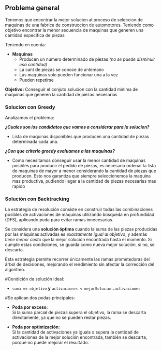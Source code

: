 ## Problema general

Tenemos que encontrar la mejor solucion al proceso de seleccion de maquinas de una fabrica de construccion de automotores. Teniendo como objetivo encontrar la menor secuencia de maquinas que generen una cantidad especifica de piezas

Teniendo en cuenta:

- **Maquinas**
    - Producen un numero determinado de piezas *(no se puede disminuir esa cantidad)*
    - La cant de piezas se conoce de antemano
    - Las maquinas solo pueden funcionar una a la vez
    - Pueden repetirse

**Objetivo:** Conseguir el conjuto solucion con la cantidad minima de maquinas que generen la cantidad de piezas necesarias

### Solucion con Greedy

Analizamos el problema:

***¿Cuales son los candidatos que vamos a considerar para la solucion?***

- Lista de maquinas disponibles que producen una cantidad de piezas determinada cada una.

***¿Con que criterio greedy evaluamos a las maquinas?***

- Como necesitamos conseguir usar la menor cantidad de maquinas posibles para producir el pedido de piezas, es necesario ordenar la lista de maquinas de mayor a menor considerando la cantidad de piezas que producen. Esto nos garantiza que siempre seleccionemos la maquina mas productiva, pudiendo llegar a la cantidad de piezas necesarias mas rapido

### Solución con Backtracking

La estrategia de resolución consiste en construir todas las combinaciones posibles de activaciones de máquinas utilizando búsqueda en profundidad (DFS), aplicando poda para evitar ramas innecesarias.

Se considera una **solución óptima** cuando la suma de las piezas producidas por las máquinas activadas es *exactamente igual al objetivo*, y además *tiene menor costo* que la mejor solución encontrada hasta el momento. Si cumple estas condiciones, se guarda como nueva mejor solución, si no, se descarta.

Esta estrategia permite recorrer únicamente las ramas prometedoras del árbol de decisiones, mejorando el rendimiento sin afectar la corrección del algoritmo.

#Condición de solución ideal:
- `suma == objetivo` **y** `activaciones < mejorSolucion.activaciones`

#Se aplican dos podas principales:

- **Poda por exceso:**  
  Si la suma parcial de piezas supera el objetivo, la rama se descarta directamente, ya que no se pueden restar piezas.

- **Poda por optimización:**  
  Si la cantidad de activaciones ya iguala o supera la cantidad de activaciones de la mejor solución encontrada, también se descarta, porque no puede mejorar el resultado.



